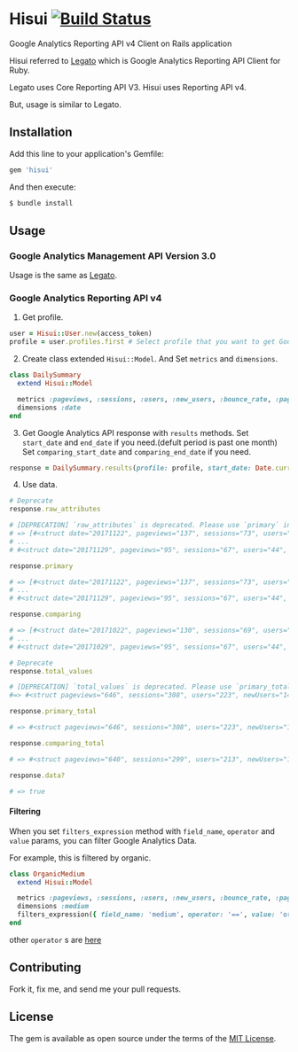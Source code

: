 # Hisui [![Build Status](https://travis-ci.org/ikepon/hisui.png)](https://travis-ci.org/ikepon/hisui)

Google Analytics Reporting API v4 Client on Rails application

Hisui referred to [Legato](https://github.com/tpitale/legato) which is Google Analytics Reporting API Client for Ruby.

Legato uses Core Reporting API V3.
Hisui uses Reporting API v4.

But, usage is similar to Legato.

## Installation
Add this line to your application's Gemfile:

```ruby
gem 'hisui'
```

And then execute:
```bash
$ bundle install
```

## Usage
### Google Analytics Management API Version 3.0
Usage is the same as [Legato](https://github.com/tpitale/legato/blob/master/README.md#google-analytics-management).

### Google Analytics Reporting API v4
1. Get profile.
```ruby
user = Hisui::User.new(access_token)
profile = user.profiles.first # Select profile that you want to get Google Analytics data.
```

2. Create class extended `Hisui::Model`. And Set `metrics` and `dimensions`.
```ruby
class DailySummary
  extend Hisui::Model

  metrics :pageviews, :sessions, :users, :new_users, :bounce_rate, :pageviews_per_session, :avg_session_duration
  dimensions :date
end
```

3. Get Google Analytics API response with `results` methods.
Set `start_date` and `end_date` if you need.(defult period is past one month)
Set `comparing_start_date` and `comparing_end_date` if you need.
```ruby
response = DailySummary.results(profile: profile, start_date: Date.current - 7.days, end_date: Date.current, comparing_start_date: Date.current - 7.days - 1.month, comparing_end_date: Date.current - 1.month)
```

4. Use data.
```ruby
# Deprecate
response.raw_attributes

# [DEPRECATION] `raw_attributes` is deprecated. Please use `primary` instead.
# => [#<struct date="20171122", pageviews="137", sessions="73", users="51", newUsers="43", bounceRate="69.56521739130434", pageviewsPerSession="2.608695652173913", avgSessionDuration="87.69565217391305">,
# ...
# #<struct date="20171129", pageviews="95", sessions="67", users="44", newUsers="32", bounceRate="80.0", pageviewsPerSession="2.25", avgSessionDuration="42.0">]

response.primary

# => [#<struct date="20171122", pageviews="137", sessions="73", users="51", newUsers="43", bounceRate="69.56521739130434", pageviewsPerSession="2.608695652173913", avgSessionDuration="87.69565217391305">,
# ...
# #<struct date="20171129", pageviews="95", sessions="67", users="44", newUsers="32", bounceRate="80.0", pageviewsPerSession="2.25", avgSessionDuration="42.0">]

response.comparing

# => [#<struct date="20171022", pageviews="130", sessions="69", users="45", newUsers="40", bounceRate="70.09567898751234", pageviewsPerSession="1.884057975234981", avgSessionDuration="85.02349863284283">,
# ...
# #<struct date="20171029", pageviews="95", sessions="67", users="44", newUsers="32", bounceRate="80.0", pageviewsPerSession="2.25", avgSessionDuration="42.0">]

# Deprecate
response.total_values

# [DEPRECATION] `total_values` is deprecated. Please use `primary_total` instead.
#=> #<struct pageviews="646", sessions="308", users="223", newUsers="144", bounceRate="77.77777777777779", pageviewsPerSession="2.3518518518518519", avgSessionDuration="62.148148148148145">

response.primary_total

# => #<struct pageviews="646", sessions="308", users="223", newUsers="144", bounceRate="77.77777777777779", pageviewsPerSession="2.3518518518518519", avgSessionDuration="62.148148148148145">

response.comparing_total

# => #<struct pageviews="640", sessions="299", users="213", newUsers="138", bounceRate="75.97253924292489", pageviewsPerSession="2.1404682398523578", avgSessionDuration="60.814845134904329">

response.data?

# => true
```

#### Filtering
When you set `filters_expression` method with `field_name`, `operator` and `value` params, you can filter Google Analytics Data.

For example, this is filtered by organic.
```ruby
class OrganicMedium
  extend Hisui::Model

  metrics :pageviews, :sessions, :users, :new_users, :bounce_rate, :pageviews_per_session, :avg_session_duration
  dimensions :medium
  filters_expression({ field_name: 'medium', operator: '==', value: 'organic' })
end
```

other `operator` s are [here](https://developers.google.com/analytics/devguides/reporting/core/v3/reference?hl=ja#filterOperators)


## Contributing
Fork it, fix me, and send me your pull requests.

## License
The gem is available as open source under the terms of the [MIT License](http://opensource.org/licenses/MIT).
